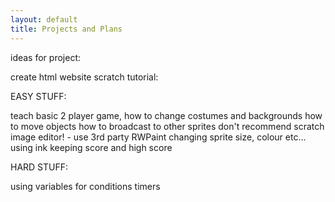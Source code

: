 ```yaml
---
layout: default
title: Projects and Plans
---
```


ideas for project:

create html website scratch tutorial:

EASY STUFF:

teach basic 2 player game,
how to change costumes and backgrounds
how to move objects
how to broadcast to other sprites
don't recommend scratch image editor! - use 3rd party RWPaint
changing sprite size, colour etc...
using ink
keeping score and high score

HARD STUFF:

using variables for conditions
timers
